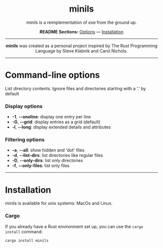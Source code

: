 <div align="center">

# minils

minils is a reimplementation of _exa_ from the ground up.

**README Sections:** [Options](#options) — [Installation](#installation)

---

**minils** was created as a personal project inspired by The Rust Programming Language by 
Steve Klabnik and Carol Nichols. 
</div>

---

<a id="options">
<h1>Command-line options</h1>
</a>

List directory contents.
Ignore files and directories starting with a '.' by default

### Display options

- **-1**, **--oneline**: display one entry per line
- **-G**, **--grid**: display entries as a grid (default)
- **-l**, **--long**: display extended details and attributes

### Filtering options

- **-a**, **--all**: show hidden and 'dot' files
- **-d**, **--list-dirs**: list directories like regular files
- **-D**, **--only-dirs**: list only directories
- **-f**, **--only-files**: list only files


---

<a id="installation">
<h1>Installation</h1>
</a>

minils is available for unix systems: MacOs and Linux.

### Cargo

If you already have a Rust environment set up, you can use the `cargo install` command:

    cargo install minils
